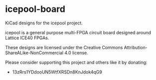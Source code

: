 icepool-board
=============

KiCad designs for the icepool project.

icepool is a general purpose multi-FPGA circuit board designed around
Lattice ICE40 FPGAs.

These designs are licensed under the Creative Commons
Attribution-ShareALike-NonCommercial 4.0 license.

Please consider supporting this project and others like it by donating:
* 13zRrs1YDdooUN5WtfXRSDn8KnJdok4qG9

